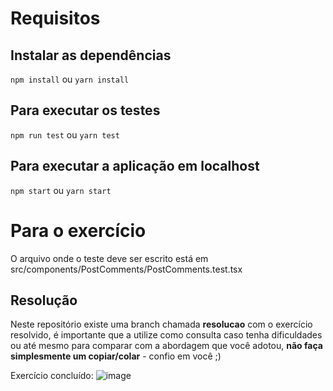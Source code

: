 # Requisitos
## Instalar as dependências
`npm install` ou `yarn install`

## Para executar os testes
`npm run test` ou `yarn test`

## Para executar a aplicação em localhost
`npm start` ou `yarn start`

# Para o exercício
O arquivo onde o teste deve ser escrito está em src/components/PostComments/PostComments.test.tsx

## Resolução
Neste repositório existe uma branch chamada **resolucao** com o exercício resolvido, é importante que a utilize como consulta caso tenha dificuldades ou até mesmo para comparar com a abordagem que você adotou, **não faça simplesmente um copiar/colar** - confio em você ;)

Exercício concluído:
![image](https://github.com/user-attachments/assets/2248297c-35b6-4fc6-88d8-347a6d5bbf07)
